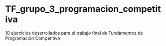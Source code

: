 # TF_grupo_3_programacion_competitiva
10 ejercicios desarrollados para el trabajo final de Fundamentos de Programación Competitiva
